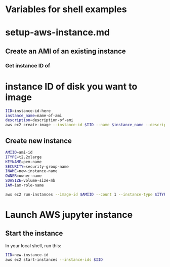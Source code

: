 # Variables for shell examples

# setup-aws-instance.md
## Create an AMI of an existing instance
### Get instance ID of 
# instance ID of disk you want to image
```bash
IID=instance-id-here
instance_name=name-of-ami
description=description-of-ami
aws ec2 create-image --instance-id $IID --name $instance_name --description $description
```

## Create new instance
```bash
AMIID=ami-id
ITYPE=t2.2xlarge
KEYNAME=pem-name
SECURITY=security-group-name
INAME=new-instance-name
OWNER=owner-name
SDASIZE=volume-size-mb
IAM=iam-role-name

aws ec2 run-instances --image-id $AMIID --count 1 --instance-type $ITYPE --iam-instance-profile Name=$IAM --key-name $KEYNAME --security-groups $SECURITY  --block-device-mapping "[ { \"DeviceName\": \"/dev/sda1\", \"Ebs\": { \"VolumeSize\": $SDASIZE } } ]" --tag-specifications 'ResourceType=instance,Tags=[{Key=Name,Value='$INAME'}]' 'ResourceType=volume,Tags=[{Key=Owner,Value='$OWNER'}]' 
```

# Launch AWS jupyter instance
## Start the instance

In your local shell, run this:
```bash
IID=new-instance-id
aws ec2 start-instances --instance-ids $IID
```



